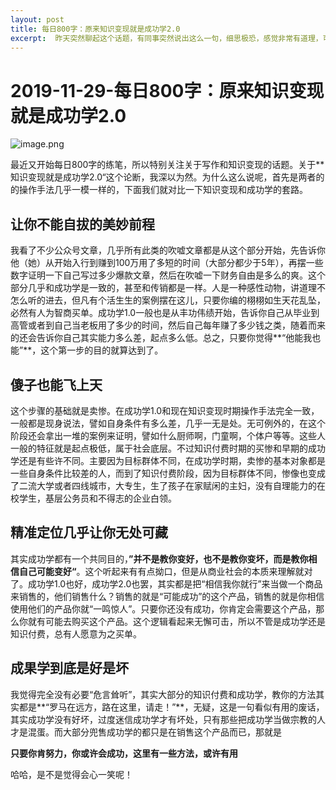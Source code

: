 ```yaml
---
layout: post
title: 每日800字：原来知识变现就是成功学2.0
excerpt:  昨天突然聊起这个话题，有同事突然说出这么一句，细思极恐，感觉非常有道理，可不是吗，现在的知识变现漫天飞，单真正的能实现变现的有多少？
---
```


# 2019-11-29-每日800字：原来知识变现就是成功学2.0

![image.png](https://i.loli.net/2019/11/29/pfNHjVSiw57dXED.png)

最近又开始每日800字的练笔，所以特别关注关于写作和知识变现的话题。关于**知识变现就是成功学2.0“这个论断，我深以为然。为什么这么说呢，首先是两者的的操作手法几乎一模一样的，下面我们就对比一下知识变现和成功学的套路。

## 让你不能自拔的美妙前程
我看了不少公众号文章，几乎所有此类的吹嘘文章都是从这个部分开始，先告诉你他（她）从开始入行到赚到100万用了多短的时间（大部分都少于5年），再摆一些数字证明一下自己写过多少爆款文章，然后在吹嘘一下财务自由是多么的爽。这个部分几乎和成功学是一致的，甚至和传销都是一样。人是一种感性动物，讲道理不怎么听的进去，但凡有个活生生的案例摆在这儿，只要你编的栩栩如生天花乱坠，必然有人为智商买单。成功学1.0一般也是从丰功伟绩开始，告诉你自己从毕业到高管或者到自己当老板用了多少的时间，然后自己每年赚了多少钱之类，随着而来的还会告诉你自己其实能力多么差，起点多么低。总之，只要你觉得**“他能我也能”**，这个第一步的目的就算达到了。

## 傻子也能飞上天
这个步骤的基础就是卖惨。在成功学1.0和现在知识变现时期操作手法完全一致，一般都是现身说法，譬如自身条件有多么差，几乎一无是处。无可例外的，在这个阶段还会拿出一堆的案例来证明，譬如什么厨师啊，门童啊，个体户等等。这些人一般的特征就是起点极低，属于社会底层。不过知识付费时期的买惨和早期的成功学还是有些许不同。主要因为目标群体不同，在成功学时期，卖惨的基本对象都是一些自身条件比较差的人，而到了知识付费阶段，因为目标群体不同，惨像也变成了二流大学或者四线城市，大专生，生了孩子在家赋闲的主妇，没有自理能力的在校学生，基层公务员和不得志的企业白领。

## 精准定位几乎让你无处可藏
其实成功学都有一个共同目的，**”并不是教你变好，也不是教你变坏，而是教你相信自己可能变好“**。这个听起来有有点拗口，但是从商业社会的本质来理解就对了。成功学1.0也好，成功学2.0也罢，其实都是把“相信我你就行”来当做一个商品来销售的，他们销售什么？销售的就是“可能成功”的这个产品，销售的就是你相信使用他们的产品你就“一鸣惊人”。只要你还没有成功，你肯定会需要这个产品，那么你就有可能去购买这个产品。这个逻辑看起来无懈可击，所以不管是成功学还是知识付费，总有人愿意为之买单。

## 成果学到底是好是坏
我觉得完全没有必要“危言耸听”，其实大部分的知识付费和成功学，教你的方法其实都是**“罗马在远方，路在这里，请走！”**，无疑，这是一句看似有用的废话，其实成功学没有好坏，过度迷信成功学才有坏处，只有那些把成功学当做宗教的人才是混蛋。而大部分兜售成功学的都只是在销售这个产品而已，那就是

**只要你肯努力，你或许会成功，这里有一些方法，或许有用**

哈哈，是不是觉得会心一笑呢！
